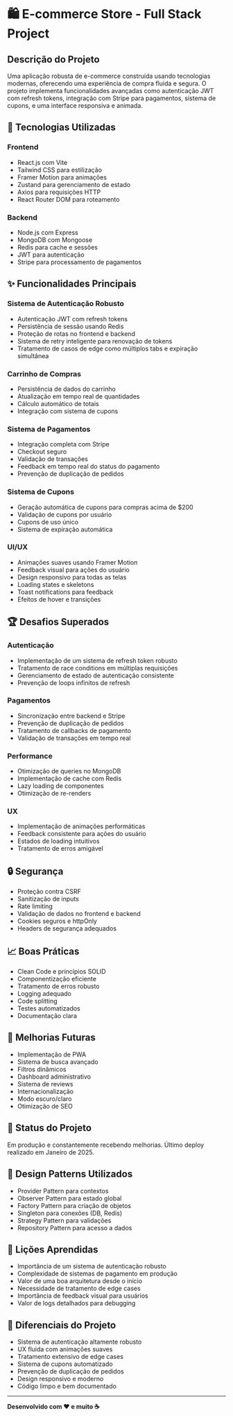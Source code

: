 # 🛍️ E-commerce Store - Full Stack Project

## Descrição do Projeto
Uma aplicação robusta de e-commerce construída usando tecnologias modernas, oferecendo uma experiência de compra fluida e segura. O projeto implementa funcionalidades avançadas como autenticação JWT com refresh tokens, integração com Stripe para pagamentos, sistema de cupons, e uma interface responsiva e animada.

## 🚀 Tecnologias Utilizadas

### Frontend
- React.js com Vite
- Tailwind CSS para estilização
- Framer Motion para animações
- Zustand para gerenciamento de estado
- Axios para requisições HTTP
- React Router DOM para roteamento

### Backend
- Node.js com Express
- MongoDB com Mongoose
- Redis para cache e sessões
- JWT para autenticação
- Stripe para processamento de pagamentos

## ✨ Funcionalidades Principais

### Sistema de Autenticação Robusto
- Autenticação JWT com refresh tokens
- Persistência de sessão usando Redis
- Proteção de rotas no frontend e backend
- Sistema de retry inteligente para renovação de tokens
- Tratamento de casos de edge como múltiplos tabs e expiração simultânea

### Carrinho de Compras
- Persistência de dados do carrinho
- Atualização em tempo real de quantidades
- Cálculo automático de totais
- Integração com sistema de cupons

### Sistema de Pagamentos
- Integração completa com Stripe
- Checkout seguro
- Validação de transações
- Feedback em tempo real do status do pagamento
- Prevenção de duplicação de pedidos

### Sistema de Cupons
- Geração automática de cupons para compras acima de $200
- Validação de cupons por usuário
- Cupons de uso único
- Sistema de expiração automática

### UI/UX
- Animações suaves usando Framer Motion
- Feedback visual para ações do usuário
- Design responsivo para todas as telas
- Loading states e skeletons
- Toast notifications para feedback
- Efeitos de hover e transições

## 🏆 Desafios Superados

### Autenticação
- Implementação de um sistema de refresh token robusto
- Tratamento de race conditions em múltiplas requisições
- Gerenciamento de estado de autenticação consistente
- Prevenção de loops infinitos de refresh

### Pagamentos
- Sincronização entre backend e Stripe
- Prevenção de duplicação de pedidos
- Tratamento de callbacks de pagamento
- Validação de transações em tempo real

### Performance
- Otimização de queries no MongoDB
- Implementação de cache com Redis
- Lazy loading de componentes
- Otimização de re-renders

### UX
- Implementação de animações performáticas
- Feedback consistente para ações do usuário
- Estados de loading intuitivos
- Tratamento de erros amigável

## 🔒 Segurança

- Proteção contra CSRF
- Sanitização de inputs
- Rate limiting
- Validação de dados no frontend e backend
- Cookies seguros e httpOnly
- Headers de segurança adequados

## 📈 Boas Práticas

- Clean Code e princípios SOLID
- Componentização eficiente
- Tratamento de erros robusto
- Logging adequado
- Code splitting
- Testes automatizados
- Documentação clara

## 🎯 Melhorias Futuras

- Implementação de PWA
- Sistema de busca avançado
- Filtros dinâmicos
- Dashboard administrativo
- Sistema de reviews
- Internacionalização
- Modo escuro/claro
- Otimização de SEO

## 🚦 Status do Projeto
Em produção e constantemente recebendo melhorias. Último deploy realizado em Janeiro de 2025.

## 🎨 Design Patterns Utilizados

- Provider Pattern para contextos
- Observer Pattern para estado global
- Factory Pattern para criação de objetos
- Singleton para conexões (DB, Redis)
- Strategy Pattern para validações
- Repository Pattern para acesso a dados

## 📝 Lições Aprendidas

- Importância de um sistema de autenticação robusto
- Complexidade de sistemas de pagamento em produção
- Valor de uma boa arquitetura desde o início
- Necessidade de tratamento de edge cases
- Importância de feedback visual para usuários
- Valor de logs detalhados para debugging

## 🌟 Diferenciais do Projeto

- Sistema de autenticação altamente robusto
- UX fluida com animações suaves
- Tratamento extensivo de edge cases
- Sistema de cupons automatizado
- Prevenção de duplicação de pedidos
- Design responsivo e moderno
- Código limpo e bem documentado

---

**Desenvolvido com ❤️ e muito ☕**